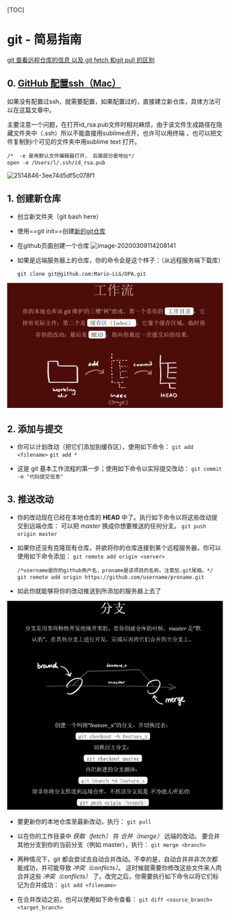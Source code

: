 [TOC]

# git - 简易指南

[git 查看远程仓库的信息 以及 git fetch 和git pull 的区别](https://blog.csdn.net/TH_NUM/article/details/77847031)

## 0. [GitHub 配置ssh（Mac）](https://blog.csdn.net/qq_34115898/article/details/90438106)

如果没有配置过ssh，就需要配置，如果配置过的，直接建立新仓库，具体方法可以在这篇文章中。

主要注意一个问题，在打开id_rsa.pub文件时相对麻烦，由于该文件生成路径在隐藏文件夹中（.ssh）所以不能直接用sublime点开，也许可以用终端 ，也可以把文件复制到i个可见的文件夹中用sublime text 打开。

```
/*  -e 是用默认文件编辑器打开， 后面部分是地址*/
open -e /Users/l/.ssh/id_rsa.pub
```

![2514846-3ee74d5df5c078f1](https://tva1.sinaimg.cn/large/00831rSTgy1gcnjh8cxs4j30gw0jctbt.jpg)



## 1. 创建新仓库

- 创立新文件夹（git bash here）

- 使用==git init==创建[新的git仓库](<https://www.bootcss.com/p/git-guide/>)

- 在github页面创建一个仓库
  ![image-20200309114208141](https://tva1.sinaimg.cn/large/00831rSTgy1gcnj0atk2vj30vi0imq58.jpg)

- 如果是远端服务器上的仓库，你的命令会是这个样子：（从远程服务端下载库）
  
  ```git
  git clone git@github.com:Mario-LLG/OPA.git
  ```
  
  

![](https://raw.githubusercontent.com/Mario-LLG/saved_picture/master/20191021190940.png)

## 2. 添加与提交

- 你可以计划改动（把它们添加到缓存区），使用如下命令：
  `git add <filename>`
  `git add *`

- 这是 git 基本工作流程的第一步；使用如下命令以实际提交改动：
  `git commit -m "代码提交信息"`

## 3. 推送改动

- 你的改动现在已经在本地仓库的 **HEAD** 中了。执行如下命令以将这些改动提交到远端仓库： 可以把 *master* 换成你想要推送的任何分支。
  `git push origin master`

- 如果你还没有克隆现有仓库，并欲将你的仓库连接到某个远程服务器，你可以使用如下命令添加：
  `git remote add origin <server>`
  
  ```
  /*username是你的github用户名，proname是该项目的名称。注意加.git尾缀。*/
  git remote add origin https://github.com/username/proname.git
  ```
  
  
  
- 如此你就能够将你的改动推送到所添加的服务器上去了

![](https://raw.githubusercontent.com/Mario-LLG/saved_picture/master/20191021191222.png)

- 要更新你的本地仓库至最新改动，执行：
  `git pull`

- 以在你的工作目录中 *获取（fetch）* 并 *合并（merge）* 远端的改动。
  要合并其他分支到你的当前分支（例如 master），执行：
  `git merge <branch>`
- 两种情况下，git 都会尝试去自动合并改动。不幸的是，自动合并并非次次都能成功，并可能导致 *冲突（conflicts）*。 这时候就需要你修改这些文件来人肉合并这些 *冲突（conflicts）* 了。改完之后，你需要执行如下命令以将它们标记为合并成功：
  `git add <filename>`
- 在合并改动之前，也可以使用如下命令查看：
  `git diff <source_branch> <target_branch>`


